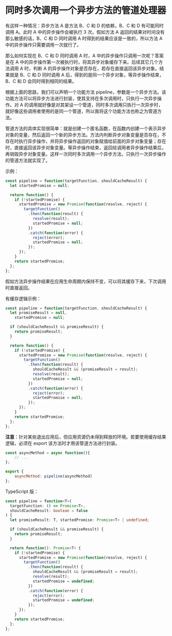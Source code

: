 # 同时多次调用一个异步方法的管道处理器

有这样一种情况：异步方法 A 是方法 B、C 和 D 的依赖，B、C 和 D 有可能同时调用 A。此时 A 中的异步操作会被执行 3 次。假如方法 A 返回的结果对时间没有那么敏感的话，B、C 和 D 同时调用 A 时得到的结果应该是一致的，所以方法 A 中的异步操作只需要调用一次就行了。

那么如何实现在 B、C 和 D 同时调用 A 时，A 中的异步操作只调用一次呢？答案是在 A 中的异步操作第一次被执行时，将其异步对象缓存下来。后续其它几个方法调用 A 时，判断 A 的异步操作对象是否存在，若存在直接返回该异步对象。结果就是 B、C 和 D 同时调用 A 后，得到的是同一个异步对象，等异步操作结束，B、C 和 D 会同时得到相同的结果。

根据上面的思路，我们可以声明一个功能方法 pipeline，参数是一个异步方法。该功能方法可以将异步方法进行封装，使其支持在多次调用时，只执行一次异步操作。对 A 的调用就好像是对其架设一个管道，同时多次调用只执行一次异步时，就好像这些调用者使用的是同一个管道，所以我将这个功能方法也称之为管道方法。

管道方法的具体实现很简单：就是创建一个匿名函数，在函数内创建一个表示异步对象的变量，然后返回一个新的异步方法。方法内判断异步对象变量是否存在，不存在时执行异步操作，并将异步操作返回的对象赋值给前面的异步对象变量；存在时，直接返回该异步对象变量。等异步操作结束，返回给调用者异步操作结果后，再销毁异步对象变量。这样一次同时多次调用一个异步方法，只执行一次异步操作的管道方法就实现了。

示例：

```js
const pipeline = function(targetFunction, shouldCacheResult) {
  let startedPromise = null;

  return function() {
    if (!startedPromise) {
      startedPromise = new Promise(function(resolve, reject) {
        targetFunction()
          .then(function(result) {
            resolve(result);
            startedPromise = null;
          })
          .catch(function(error) {
            reject(error);
            startedPromise = null;
          });
      });
    }
    return startedPromise;
  };
};
```

假如方法异步操作结果在应用生命周期内保持不变，可以将其缓存下来，下次调用时直接返回。

有缓存逻辑示例：

```js
const pipeline = function(targetFunction, shouldCacheResult) {
  let promiseResult = null,
    startedPromise = null;

  if (shouldCacheResult && promiseResult) {
    return promiseResult;
  }

  return function() {
    if (!startedPromise) {
      startedPromise = new Promise(function(resolve, reject) {
        targetFunction()
          .then(function(result) {
            shouldCacheResult && (promiseResult = result);
            resolve(result);
            startedPromise = null;
          })
          .catch(function(error) {
            reject(error);
            startedPromise = null;
          });
      });
    }
    return startedPromise;
  };
};
```

**注意**：针对某些退出应用后，但应用资源仍未得到释放的环境。若要使用缓存结果逻辑，必须在 export 该方法时才用该管道方法进行封装。

```js
const asyncMethod = async function(){
    // ...
};

export {
    asyncMethod: pipeline(asyncMethod)
};
```

TypeScript 版：

```ts
const pipeline = function<T>(
  targetFunction: () => Promise<T>,
  shouldCacheResult: boolean = false
) {
  let promiseResult: T, startedPromise: Promise<T> | undefined;

  if (shouldCacheResult && promiseResult) {
    return promiseResult;
  }

  return function(): Promise<T> {
    if (!startedPromise) {
      startedPromise = new Promise(function(resolve, reject) {
        targetFunction()
          .then(function(result) {
            shouldCacheResult && (promiseResult = result);
            resolve(result);
            startedPromise = undefined;
          })
          .catch(function(error) {
            reject(error);
            startedPromise = undefined;
          });
      });
    }
    return startedPromise;
  };
};
```
